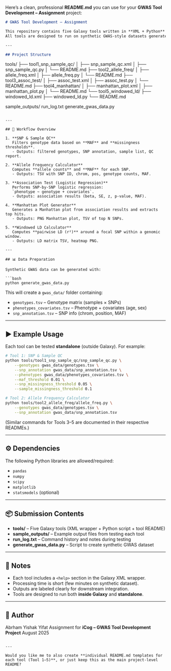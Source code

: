 Here’s a clean, professional **README.md** you can use for your **GWAS Tool Development – Assignment** project:

```markdown
# GWAS Tool Development – Assignment

This repository contains five Galaxy tools written in **XML + Python** that together form a simplified Genome-Wide Association Study (GWAS) analysis workflow.  
All tools are designed to run on synthetic GWAS-style datasets generated by the included script.

---

## Project Structure
```

tools/
├── tool1\_snp\_sample\_qc/
│     ├── snp\_sample\_qc.xml
│     ├── snp\_sample\_qc.py
│     └── README.md
├── tool2\_allele\_freq/
│     ├── allele\_freq.xml
│     ├── allele\_freq.py
│     └── README.md
├── tool3\_assoc\_test/
│     ├── assoc\_test.xml
│     ├── assoc\_test.py
│     └── README.md
├── tool4\_manhattan/
│     ├── manhattan\_plot.xml
│     ├── manhattan\_plot.py
│     └── README.md
└── tool5\_windowed\_ld/
├── windowed\_ld.xml
├── windowed\_ld.py
└── README.md

sample\_outputs/
run\_log.txt
generate\_gwas\_data.py

````

---

## 🧪 Workflow Overview

1. **SNP & Sample QC**  
   Filters genotype data based on **MAF** and **missingness thresholds**.  
   - Outputs: filtered genotypes, SNP annotation, sample list, QC report.

2. **Allele Frequency Calculator**  
   Computes **allele counts** and **MAF** for each SNP.  
   - Outputs: TSV with SNP ID, chrom, pos, genotype counts, MAF.

3. **Association Test (Logistic Regression)**  
   Performs SNP-by-SNP logistic regression:  
   `phenotype ~ genotype + covariates`.  
   - Outputs: association results (beta, SE, z, p-value, MAF).

4. **Manhattan Plot Generator**  
   Generates a Manhattan plot from association results and extracts top hits.  
   - Outputs: PNG Manhattan plot, TSV of top N SNPs.

5. **Windowed LD Calculator**  
   Computes **pairwise LD (r²)** around a focal SNP within a genomic window.  
   - Outputs: LD matrix TSV, heatmap PNG.

---

## 📊 Data Preparation

Synthetic GWAS data can be generated with:

```bash
python generate_gwas_data.py
````

This will create a `gwas_data/` folder containing:

* `genotypes.tsv` – Genotype matrix (samples × SNPs)
* `phenotypes_covariates.tsv` – Phenotype + covariates (age, sex)
* `snp_annotation.tsv` – SNP info (chrom, position, MAF)

---

## ▶️ Example Usage

Each tool can be tested **standalone** (outside Galaxy).
For example:

```bash
# Tool 1: SNP & Sample QC
python tools/tool1_snp_sample_qc/snp_sample_qc.py \
    --genotypes gwas_data/genotypes.tsv \
    --snp_annotation gwas_data/snp_annotation.tsv \
    --phenotypes gwas_data/phenotypes_covariates.tsv \
    --maf_threshold 0.01 \
    --snp_missingness_threshold 0.05 \
    --sample_missingness_threshold 0.1
```

```bash
# Tool 2: Allele Frequency Calculator
python tools/tool2_allele_freq/allele_freq.py \
    --genotypes gwas_data/genotypes.tsv \
    --snp_annotation gwas_data/snp_annotation.tsv
```

(Similar commands for Tools 3–5 are documented in their respective READMEs.)

---

## ⚙️ Dependencies

The following Python libraries are allowed/required:

* `pandas`
* `numpy`
* `scipy`
* `matplotlib`
* `statsmodels` (optional)

---

## 📦 Submission Contents

* **tools/** – Five Galaxy tools (XML wrapper + Python script + tool README)
* **sample\_outputs/** – Example output files from testing each tool
* **run\_log.txt** – Command history and notes during testing
* **generate\_gwas\_data.py** – Script to create synthetic GWAS dataset

---

## 📝 Notes

* Each tool includes a `<help>` section in the Galaxy XML wrapper.
* Processing time is short (few minutes on synthetic dataset).
* Outputs are labeled clearly for downstream integration.
* Tools are designed to run both **inside Galaxy** and **standalone**.

---

## 👤 Author

Abrham Yishak Yifat
Assignment for **iCog – GWAS Tool Development Project**
August 2025

```

---

Would you like me to also create **individual README.md templates for each tool (Tool 1–5)**, or just keep this as the main project-level README?
```
